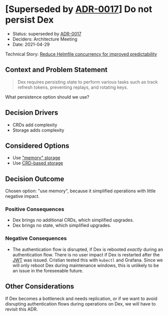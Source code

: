 # [Superseded by [ADR-0017](0017-persist-dex.md)] Do not persist Dex

- Status: superseded by [ADR-0017](0017-persist-dex.md)
- Deciders: Architecture Meeting
- Date: 2021-04-29

Technical Story: [Reduce Helmfile concurrency for improved predictability](https://github.com/elastisys/compliantkubernetes-apps/issues/402#issuecomment-827476433)

## Context and Problem Statement

> Dex requires persisting state to perform various tasks such as track refresh tokens, preventing replays, and rotating keys.

What persistence option should we use?

## Decision Drivers

- CRDs add complexity
- Storage adds complexity

## Considered Options

- Use ["memory" storage](https://github.com/dexidp/helm-charts/tree/master/charts/dex#minimal-configuration)
- Use [CRD-based storage](https://dexidp.io/docs/storage/#kubernetes-custom-resource-definitions-crds)

## Decision Outcome

Chosen option: "use memory", because it simplified operations with little negative impact.

### Positive Consequences

- Dex brings no additional CRDs, which simplified upgrades.
- Dex brings no state, which simplified upgrades.

### Negative Consequences

- The authentication flow is disrupted, if Dex is rebooted _exactly_ during an authentication flow. There is no user impact if Dex is restarted after the [JWT](https://jwt.io/) was issued. Cristian tested this with `kubectl` and Grafana. Since we will only reboot Dex during maintenance windows, this is unlikely to be an issue in the foreseeable future.

## Other Considerations

If Dex becomes a bottleneck and needs replication, or if we want to avoid disrupting authentication flows during operations on Dex, we will have to revisit this ADR.
